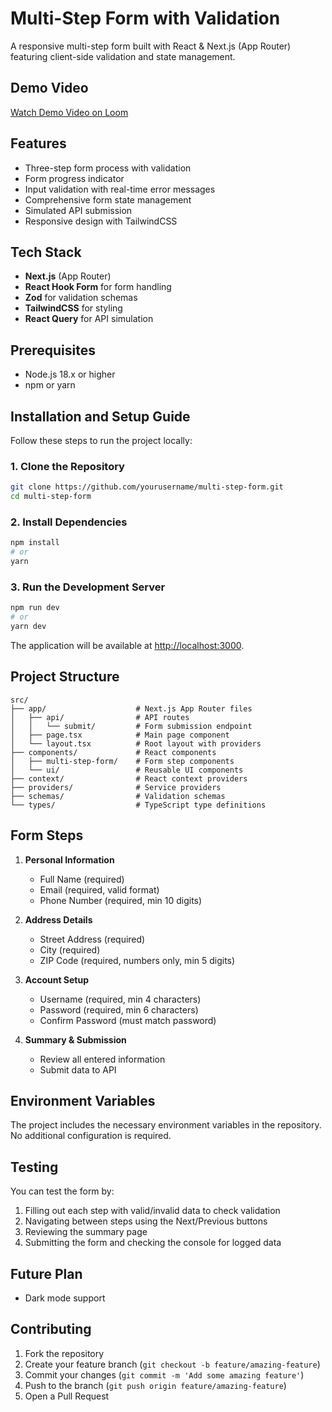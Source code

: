 # Multi-Step Form with Validation

A responsive multi-step form built with React & Next.js (App Router) featuring client-side validation and state management.

## Demo Video

[Watch Demo Video on Loom](https://www.loom.com/share/9ee5371a0d6c4a3cb9a66c0605b03233?sid=b75b6054-a1d9-4754-8a89-e214d71456c0)

## Features

- Three-step form process with validation
- Form progress indicator
- Input validation with real-time error messages
- Comprehensive form state management
- Simulated API submission
- Responsive design with TailwindCSS

## Tech Stack

- **Next.js** (App Router)
- **React Hook Form** for form handling
- **Zod** for validation schemas
- **TailwindCSS** for styling
- **React Query** for API simulation

## Prerequisites

- Node.js 18.x or higher
- npm or yarn

## Installation and Setup Guide

Follow these steps to run the project locally:

### 1. Clone the Repository

```bash
git clone https://github.com/yourusername/multi-step-form.git
cd multi-step-form
```

### 2. Install Dependencies

```bash
npm install
# or
yarn
```

### 3. Run the Development Server

```bash
npm run dev
# or
yarn dev
```

The application will be available at [http://localhost:3000](http://localhost:3000).

## Project Structure

```
src/
├── app/                    # Next.js App Router files
│   ├── api/                # API routes
│   │   └── submit/         # Form submission endpoint
│   ├── page.tsx            # Main page component
│   └── layout.tsx          # Root layout with providers
├── components/             # React components
│   ├── multi-step-form/    # Form step components
│   └── ui/                 # Reusable UI components
├── context/                # React context providers
├── providers/              # Service providers
├── schemas/                # Validation schemas
└── types/                  # TypeScript type definitions
```

## Form Steps

1. **Personal Information**

   - Full Name (required)
   - Email (required, valid format)
   - Phone Number (required, min 10 digits)

2. **Address Details**

   - Street Address (required)
   - City (required)
   - ZIP Code (required, numbers only, min 5 digits)

3. **Account Setup**

   - Username (required, min 4 characters)
   - Password (required, min 6 characters)
   - Confirm Password (must match password)

4. **Summary & Submission**
   - Review all entered information
   - Submit data to API

## Environment Variables

The project includes the necessary environment variables in the repository. No additional configuration is required.

## Testing

You can test the form by:

1. Filling out each step with valid/invalid data to check validation
2. Navigating between steps using the Next/Previous buttons
3. Reviewing the summary page
4. Submitting the form and checking the console for logged data

## Future Plan

- Dark mode support

## Contributing

1. Fork the repository
2. Create your feature branch (`git checkout -b feature/amazing-feature`)
3. Commit your changes (`git commit -m 'Add some amazing feature'`)
4. Push to the branch (`git push origin feature/amazing-feature`)
5. Open a Pull Request
